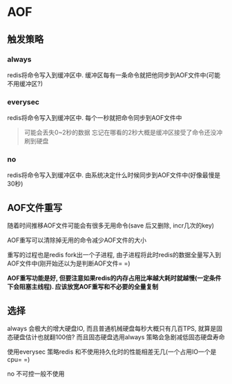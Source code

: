 # AOF



## 触发策略

### always

redis将命令写入到缓冲区中. 缓冲区每有一条命令就把他同步到AOF文件中(可能不用缓冲区?)

### everysec

redis将命令写入到缓冲区中. 每个一秒就把命令同步到AOF文件中

> 可能会丢失0~2秒的数据 忘记在哪看的2秒大概是缓冲区接受了命令还没冲刷到硬盘

### no

redis将命令写入到缓冲区中. 由系统决定什么时候同步到AOF文件中(好像最慢是30秒)



## AOF文件重写

随着时间推移AOF文件可能会有很多无用命令(save 后又删除, incr几次的key)

AOF重写可以清除掉无用的命令减少AOF文件的大小

重写的过程也是redis fork出一个子进程, 由子进程将此时redis的数据全量写入到AOF文件中(刚开始还以为是判断AOF文件= =)

**AOF重写功能是好, 但要注意如果redis的内存占用比率越大耗时就越慢(一定条件下会阻塞主线程). 应该放宽AOF重写和不必要的全量复制**

## 选择

always 会极大的增大硬盘IO, 而且普通机械硬盘每秒大概只有几百TPS, 就算是固态硬盘估计也就翻100倍? 而且固态硬盘选用always 策略会急剧减低固态硬盘寿命

使用everysec 策略redis 和不使用持久化时的性能相差无几(一个占用IO一个是cpu= =) 

no 不可控一般不使用



